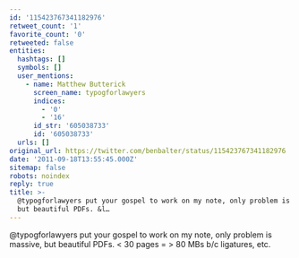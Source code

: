 ```yaml
---
id: '115423767341182976'
retweet_count: '1'
favorite_count: '0'
retweeted: false
entities:
  hashtags: []
  symbols: []
  user_mentions:
    - name: Matthew Butterick
      screen_name: typogforlawyers
      indices:
        - '0'
        - '16'
      id_str: '605038733'
      id: '605038733'
  urls: []
original_url: https://twitter.com/benbalter/status/115423767341182976
date: '2011-09-18T13:55:45.000Z'
sitemap: false
robots: noindex
reply: true
title: >-
  @typogforlawyers put your gospel to work on my note, only problem is massive,
  but beautiful PDFs. &l…
---
```


@typogforlawyers put your gospel to work on my note, only problem is massive, but beautiful PDFs. &lt; 30 pages = &gt; 80 MBs b/c ligatures, etc.